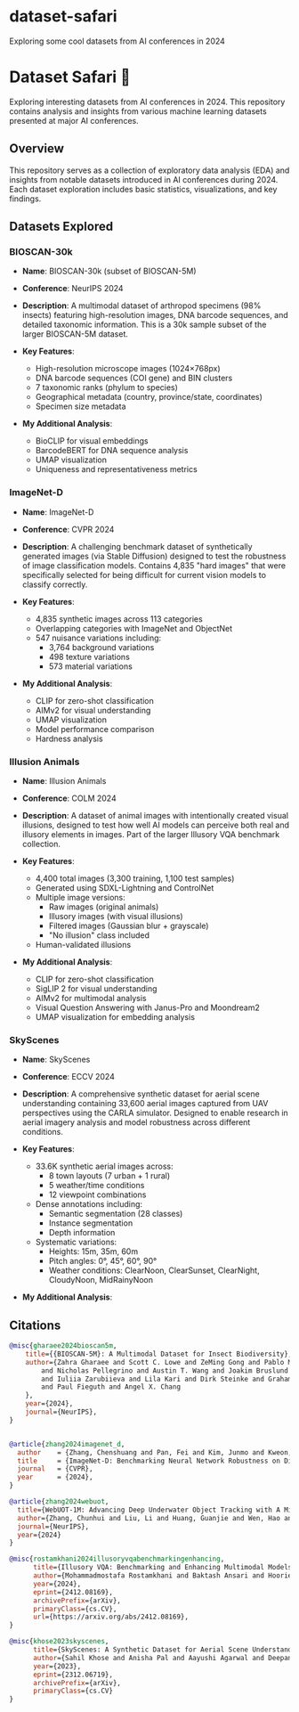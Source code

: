 # dataset-safari
Exploring some cool datasets from AI conferences in 2024

# Dataset Safari 🦁

Exploring interesting datasets from AI conferences in 2024. This repository contains analysis and insights from various machine learning datasets presented at major AI conferences.

## Overview

This repository serves as a collection of exploratory data analysis (EDA) and insights from notable datasets introduced in AI conferences during 2024. Each dataset exploration includes basic statistics, visualizations, and key findings.

## Datasets Explored

### BIOSCAN-30k

- **Name**: BIOSCAN-30k (subset of BIOSCAN-5M)

- **Conference**: NeurIPS 2024

- **Description**: A multimodal dataset of arthropod specimens (98% insects) featuring high-resolution images, DNA barcode sequences, and detailed taxonomic information. This is a 30k sample subset of the larger BIOSCAN-5M dataset.

- **Key Features**: 
  - High-resolution microscope images (1024×768px)
  - DNA barcode sequences (COI gene) and BIN clusters
  - 7 taxonomic ranks (phylum to species)
  - Geographical metadata (country, province/state, coordinates)
  - Specimen size metadata

- **My Additional Analysis**:
  - BioCLIP for visual embeddings
  - BarcodeBERT for DNA sequence analysis
  - UMAP visualization
  - Uniqueness and representativeness metrics


### ImageNet-D

- **Name**: ImageNet-D

- **Conference**: CVPR 2024

- **Description**: A challenging benchmark dataset of synthetically generated images (via Stable Diffusion) designed to test the robustness of image classification models. Contains 4,835 "hard images" that were specifically selected for being difficult for current vision models to classify correctly.

- **Key Features**: 
  - 4,835 synthetic images across 113 categories
  - Overlapping categories with ImageNet and ObjectNet
  - 547 nuisance variations including:
    - 3,764 background variations
    - 498 texture variations
    - 573 material variations

- **My Additional Analysis**:
  - CLIP for zero-shot classification
  - AIMv2 for visual understanding
  - UMAP visualization
  - Model performance comparison
  - Hardness analysis

### Illusion Animals

- **Name**: Illusion Animals

- **Conference**: COLM 2024 

- **Description**: A dataset of animal images with intentionally created visual illusions, designed to test how well AI models can perceive both real and illusory elements in images. Part of the larger Illusory VQA benchmark collection.

- **Key Features**: 
  - 4,400 total images (3,300 training, 1,100 test samples)
  - Generated using SDXL-Lightning and ControlNet
  - Multiple image versions:
    - Raw images (original animals)
    - Illusory images (with visual illusions)
    - Filtered images (Gaussian blur + grayscale)
    - "No illusion" class included
  - Human-validated illusions

- **My Additional Analysis**:
  - CLIP for zero-shot classification
  - SigLIP 2 for visual understanding
  - AIMv2 for multimodal analysis
  - Visual Question Answering with Janus-Pro and Moondream2
  - UMAP visualization for embedding analysis

### SkyScenes

- **Name**: SkyScenes

- **Conference**: ECCV 2024 

- **Description**: A comprehensive synthetic dataset for aerial scene understanding containing 33,600 aerial images captured from UAV perspectives using the CARLA simulator. Designed to enable research in aerial imagery analysis and model robustness across different conditions.

- **Key Features**: 
  - 33.6K synthetic aerial images across:
    - 8 town layouts (7 urban + 1 rural)
    - 5 weather/time conditions
    - 12 viewpoint combinations
  - Dense annotations including:
    - Semantic segmentation (28 classes)
    - Instance segmentation
    - Depth information
  - Systematic variations:
    - Heights: 15m, 35m, 60m
    - Pitch angles: 0°, 45°, 60°, 90°
    - Weather conditions: ClearNoon, ClearSunset, ClearNight, CloudyNoon, MidRainyNoon

- **My Additional Analysis**:



## Citations

```bibtex
@misc{gharaee2024bioscan5m,
    title={{BIOSCAN-5M}: A Multimodal Dataset for Insect Biodiversity},
    author={Zahra Gharaee and Scott C. Lowe and ZeMing Gong and Pablo Millan Arias
        and Nicholas Pellegrino and Austin T. Wang and Joakim Bruslund Haurum
        and Iuliia Zarubiieva and Lila Kari and Dirk Steinke and Graham W. Taylor
        and Paul Fieguth and Angel X. Chang
    },
    year={2024},
    journal={NeurIPS},
}
```

```bibtex

@article{zhang2024imagenet_d,
  author    = {Zhang, Chenshuang and Pan, Fei and Kim, Junmo and Kweon, In So and Mao, Chengzhi},
  title     = {ImageNet-D: Benchmarking Neural Network Robustness on Diffusion Synthetic Object},
  journal   = {CVPR},
  year      = {2024},
}
```

```bibtex
@article{zhang2024webuot,
  title={WebUOT-1M: Advancing Deep Underwater Object Tracking with A Million-Scale Benchmark},
  author={Zhang, Chunhui and Liu, Li and Huang, Guanjie and Wen, Hao and Zhou, Xi and Wang, Yanfeng},
  journal={NeurIPS},
  year={2024}
}
```

```bibtex
@misc{rostamkhani2024illusoryvqabenchmarkingenhancing,
      title={Illusory VQA: Benchmarking and Enhancing Multimodal Models on Visual Illusions}, 
      author={Mohammadmostafa Rostamkhani and Baktash Ansari and Hoorieh Sabzevari and Farzan Rahmani and Sauleh Eetemadi},
      year={2024},
      eprint={2412.08169},
      archivePrefix={arXiv},
      primaryClass={cs.CV},
      url={https://arxiv.org/abs/2412.08169}, 
}
```

```bibtex
@misc{khose2023skyscenes,
      title={SkyScenes: A Synthetic Dataset for Aerial Scene Understanding}, 
      author={Sahil Khose and Anisha Pal and Aayushi Agarwal and Deepanshi and Judy Hoffman and Prithvijit Chattopadhyay},
      year={2023},
      eprint={2312.06719},
      archivePrefix={arXiv},
      primaryClass={cs.CV}
}
```